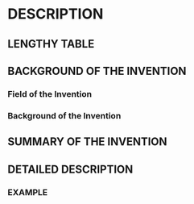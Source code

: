 # DESCRIPTION

## LENGTHY TABLE

## BACKGROUND OF THE INVENTION

### Field of the Invention

### Background of the Invention

## SUMMARY OF THE INVENTION

## DETAILED DESCRIPTION

### EXAMPLE

